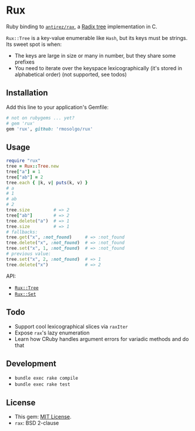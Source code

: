 # Rux

Ruby binding to [`antirez/rax`](https://github.com/antirez/rax), a [Radix tree](https://en.wikipedia.org/wiki/Radix_tree) implementation in C.

`Rux::Tree` is a key-value enumerable like `Hash`, but its keys must be strings. Its sweet spot is when:

- The keys are large in size or many in number, but they share some prefixes
- You need to iterate over the keyspace lexicographically (it's stored in alphabetical order) (not supported, see todos)

## Installation

Add this line to your application's Gemfile:

```ruby
# not on rubygems ... yet?
# gem 'rux'
gem 'rux', github: 'rmosolgo/rux'
```

## Usage

```ruby
require "rux"
tree = Rux::Tree.new
tree["a"] = 1
tree["ab"] = 2
tree.each { |k, v| puts(k, v) }
# a
# 1
# ab
# 2
tree.size         # => 2
tree["ab"]        # => 2
tree.delete("a")  # => 1
tree.size         # => 1
# fallbacks:
tree.get("x", :not_found)     # => :not_found
tree.delete("x", :not_found)  # => :not_found
tree.set("x", 1, :not_found)  # => :not_found
# previous value:
tree.set("x", 2, :not_found)  # => 1
tree.delete("x")              # => 2
```

API:

- [`Rux::Tree`](http://www.rubydoc.info/github/rmosolgo/rux/master/Rux/Tree)
- [`Rux::Set`](http://www.rubydoc.info/github/rmosolgo/rux/master/Rux/Set)

## Todo

- Support cool lexicographical slices via `raxIter`
- Expose `rax`'s lazy enumeration
- Learn how CRuby handles argument errors for variadic methods and do that

## Development

- `bundle exec rake compile`
- `bundle exec rake test`

## License

- This gem: [MIT License](http://opensource.org/licenses/MIT).
- `rax`: BSD 2-clause
